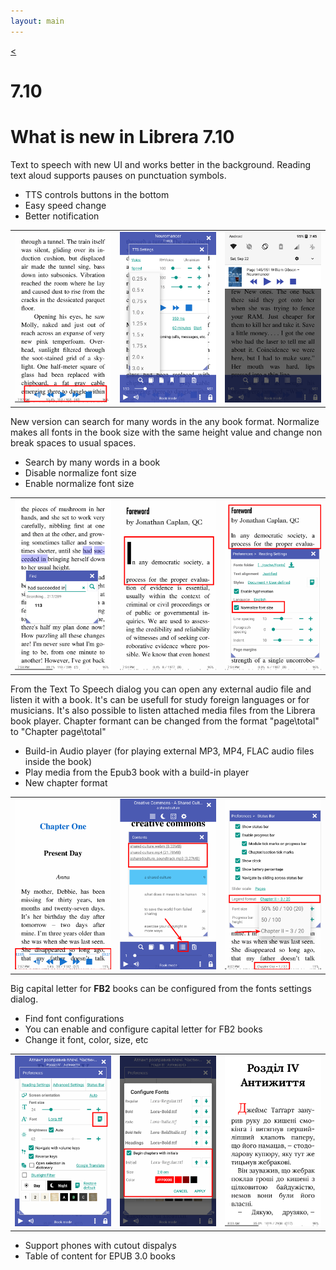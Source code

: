 ```yaml
---
layout: main
---
```

[<](/wiki/what-is-new)

# 7.10

# What is new in Librera 7.10

Text to speech with new UI and works better in the background. 
Reading text aloud supports pauses on punctuation symbols. 

* TTS controls buttons in the bottom
* Easy speed change
* Better notification

||||
|-|-|-|
|![](1.png)|![](2.png)|![](3.png)|

New version can search for many words in the any book format. 
Normalize makes all fonts in the book size with the same height value and change non break spaces to usual spaces.

* Search by many words in a book
* Disable normalize font size 
* Enable normalize font size

||||
|-|-|-|
|![](7.png)|![](8.png)|![](9.png)|

From the Text To Speech dialog you can open any external audio file and listen it with a book.
It's can be usefull for study foreign languages or for musicians.
It's also possible to listen attached media files from the Librera book player.
Chapter formant can be changed from the format "page\total" to "Chapter page\total"

* Build-in Audio player (for playing external MP3, MP4, FLAC audio files inside the book)
* Play media from the Epub3 book with a build-in player
* New chapter format

||||
|-|-|-|
|![](10.png)|![](11.png)|![](12.png)|

 Big capital letter for __FB2__ books can be configured from the fonts settings dialog.

* Find font configurations
* You can enable and configure capital letter for FB2 books
* Change it font, color, size, etc

||||
|-|-|-|
|![](6.png)|![](4.png)|![](5.png)|

* Support phones with cutout dispalys
* Table of content for EPUB 3.0 books